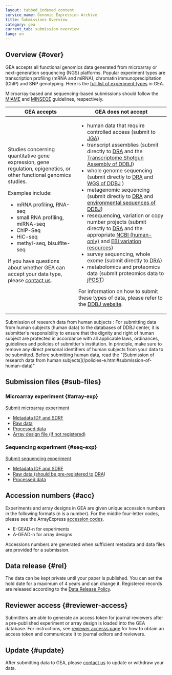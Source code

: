 ```yaml
---
layout: tabbed_indexed_content
service_name: Genomic Expression Archive
title: Submissions Overview
category: gea
current_tab: submission overview
lang: en
---
```


## Overview  {#over}

GEA accepts all functional genomics data generated from microarray or next-generation sequencing (NGS) platforms. Popular experiment types are transcription profiling (mRNA and miRNA), chromatin immunoprecipitation (ChIP) and SNP genotyping. Here is the [full list of experiment types](/gea/experiment-types-e.html) in GEA.

Microarray-based and sequencing-based submissions should follow the [MIAME](http://fged.org/projects/miame/) and [MINSEQE](http://fged.org/projects/minseqe/) guidelines, respectively.

<table>
<thead>
<tr>
<th>GEA accepts</th>
<th>GEA does not accept</th>
</tr>
</thead>
<tbody>
<tr>
<td><p>Studies concerning quantitative gene expression, gene regulation, epigenetics, or other functional genomics studies.</p>
<p>Examples include:</p>
<ul>
<li>mRNA profiling, RNA-seq</li>
<li>small RNA profiling, miRNA-seq</li>
<li>ChIP-Seq</li>
<li>HiC-seq</li>
<li>methyl-seq, bisulfite-seq</li>
</ul>
<p>If you have questions about whether GEA can accept your data type, please <a href="/contact-ddbj-e.html">contact us</a>.</p></td>
<td><ul>
<li>human data that require controlled access (submit to <a href="/jga/index-e.html">JGA</a>)</li>
<li>transcript assemblies (submit directly to <a href="/dra/submission-e.html">DRA</a> and the <a href="/ddbj/tsa-e.html">Transcriptome Shotgun Assembly of DDBJ</a>)</li>
<li>whole genome sequencing (submit directly to <a href="/dra/submission-e.html">DRA</a> and <a href="/ddbj/wgs-e.html">WGS of DDBJ</a> )</li>
<li>metagenomic sequencing (submit directly to <a href="/dra/submission-e.html">DRA</a> and <a href="/ddbj/environmental-e.html">environmental sequences of DDBJ</a>)</li>
<li>resequencing, variation or copy number projects (submit directly to <a href="/dra/submission-e.html">DRA</a> and the appropriate <a href="https://www.ncbi.nlm.nih.gov/snp/docs/submission/hts_launch_and_introductory_material/">NCBI (human-only)</a> and <a href="https://www.ebi.ac.uk/eva/">EBI variation resources</a>)</li>
<li>survey sequencing, whole exome (submit directly to <a href="/dra/submission-e.html">DRA</a>)</li>
<li>metabolomics and proteomics data (submit proteomics data to <a href="https://jpostdb.org/">jPOST</a>)</li>
</ul>
<p>For information on how to submit these types of data, please refer to the <a href="/services/index.html">DDBJ website</a>.</p></td>
</tr>
</tbody>
</table>


<div class="attention" markdown="1">
<span class="red">Submission of research data from human subjects</span>  
: For submitting data from human subjects (human data) to the databases of DDBJ center, it is submitter's responsibility to ensure that the dignity and right of human subject are protected in accordance with all applicable laws, ordinances, guidelines and policies of submitter's institution. In principle, make sure to remove any direct personal identifiers of human subjects from your data to be submitted. Before submitting human data, read the "[Submission of research data from human subjects](/policies-e.html#submission-of-human-data)"
</div>

## Submission files  {#sub-files}

### Microarray experiment  {#array-exp}

[Submit microarray experiment](/gea/submit-array-e.html)

  - [Metadata IDF and SDRF](/gea/metadata-e.html)
  - [Raw data](/gea/datafile-e.html#array_data)
  - [Processed data](/gea/datafile-e.html#array-proc)
  - [Array design file (if not registered)](/gea/adf-e.html)

### Sequencing experiment  {#seq-exp}

[Submit sequencing experiment](/gea/submit-sequence-e.html)

  - [Metadata IDF and SDRF](/gea/metadata-e.html)
  - [Raw data (should be pre-registered to](/gea/datafile-e.html#seq_raw) [DRA](/dra/submission-e.html))
  - [Processed data](/gea/datafile-e.html#seq_proc)

## Accession numbers  {#acc}

Experiments and array designs in GEA are given unique accession numbers in the following formats (n is a number). For the middle four-letter codes, please see the ArrayExpress [accession codes](https://www.ebi.ac.uk/arrayexpress/help/accession_codes.html).

  - E-GEAD-n for experiments
  - A-GEAD-n for array designs

Accessions numbers are generated when sufficient metadata and data files are provided for a submission.

## Data release  {#rel}

The data can be kept private until your paper is published. You can set the hold date for a maximum of 4 years and can change it. Registered records are released according to the [Data Release Policy](/documents/data-release-policy-e.html).

## Reviewer access  {#reviewer-access}

Submitters are able to generate an access token for journal reviewers after a pre-published experiment or array design is loaded into the GEA database. For instructions, see [reviewer accesss page](/gea/reviewer-access-e.html) for how to obtain an access token and communicate it to journal editors and reviewers.

## Update  {#update}

After submitting data to GEA, please [contact us](/contact-ddbj-e.html) to update or withdraw your data.
